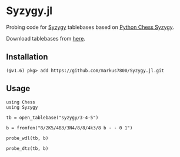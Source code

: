 
# Syzygy.jl

Probing code for [Syzygy](https://syzygy-tables.info) tablebases based on [Python Chess Syzygy](https://github.com/niklasf/python-chess/blob/master/chess/syzygy.py
).

Download tablebases from [here](https://chess.massimilianogoi.com/download/tablebases/).

## Installation
```
(@v1.6) pkg> add https://github.com/markus7800/Syzygy.jl.git
```

## Usage
```
using Chess
using Syzygy

tb = open_tablebase("syzygy/3-4-5")

b = fromfen("8/2K5/4B3/3N4/8/8/4k3/8 b - - 0 1")

probe_wdl(tb, b)

probe_dtz(tb, b)

```
